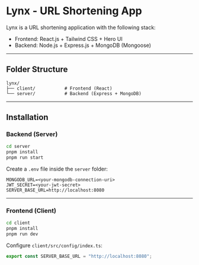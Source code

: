 # Lynx - URL Shortening App

Lynx is a URL shortening application with the following stack:

- Frontend: React.js + Tailwind CSS + Hero UI
- Backend: Node.js + Express.js + MongoDB (Mongoose)

---

## Folder Structure

```
lynx/
├── client/           # Frontend (React)
└── server/           # Backend (Express + MongoDB)
```

---

## Installation

### Backend (Server)

```bash
cd server
pnpm install
pnpm run start
```

Create a `.env` file inside the `server` folder:

```
MONGODB_URL=<your-mongodb-connection-uri>
JWT_SECRET=<your-jwt-secret>
SERVER_BASE_URL=http://localhost:8080
```

---

### Frontend (Client)

```bash
cd client
pnpm install
pnpm run dev
```

Configure `client/src/config/index.ts`:

```ts
export const SERVER_BASE_URL = "http://localhost:8080";
```
